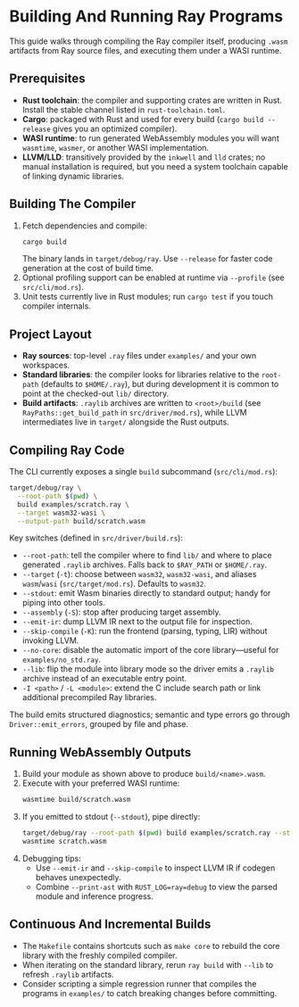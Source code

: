 # Building And Running Ray Programs

This guide walks through compiling the Ray compiler itself, producing `.wasm` artifacts from Ray source files, and executing them under a WASI runtime.

## Prerequisites
- **Rust toolchain**: the compiler and supporting crates are written in Rust. Install the stable channel listed in `rust-toolchain.toml`.
- **Cargo**: packaged with Rust and used for every build (`cargo build --release` gives you an optimized compiler).
- **WASI runtime**: to run generated WebAssembly modules you will want `wasmtime`, `wasmer`, or another WASI implementation.
- **LLVM/LLD**: transitively provided by the `inkwell` and `lld` crates; no manual installation is required, but you need a system toolchain capable of linking dynamic libraries.

## Building The Compiler
1. Fetch dependencies and compile:
   ```sh
   cargo build
   ```
   The binary lands in `target/debug/ray`. Use `--release` for faster code generation at the cost of build time.
2. Optional profiling support can be enabled at runtime via `--profile` (see `src/cli/mod.rs`).
3. Unit tests currently live in Rust modules; run `cargo test` if you touch compiler internals.

## Project Layout
- **Ray sources**: top-level `.ray` files under `examples/` and your own workspaces.
- **Standard libraries**: the compiler looks for libraries relative to the `root-path` (defaults to `$HOME/.ray`), but during development it is common to point at the checked-out `lib/` directory.
- **Build artifacts**: `.raylib` archives are written to `<root>/build` (see `RayPaths::get_build_path` in `src/driver/mod.rs`), while LLVM intermediates live in `target/` alongside the Rust outputs.

## Compiling Ray Code
The CLI currently exposes a single `build` subcommand (`src/cli/mod.rs`):

```sh
target/debug/ray \
  --root-path $(pwd) \
  build examples/scratch.ray \
  --target wasm32-wasi \
  --output-path build/scratch.wasm
```

Key switches (defined in `src/driver/build.rs`):
- `--root-path`: tell the compiler where to find `lib/` and where to place generated `.raylib` archives. Falls back to `$RAY_PATH` or `$HOME/.ray`.
- `--target` (`-t`): choose between `wasm32`, `wasm32-wasi`, and aliases `wasm`/`wasi` (`src/target/mod.rs`). Defaults to `wasm32`.
- `--stdout`: emit Wasm binaries directly to standard output; handy for piping into other tools.
- `--assembly` (`-S`): stop after producing target assembly.
- `--emit-ir`: dump LLVM IR next to the output file for inspection.
- `--skip-compile` (`-K`): run the frontend (parsing, typing, LIR) without invoking LLVM.
- `--no-core`: disable the automatic import of the core library—useful for `examples/no_std.ray`.
- `--lib`: flip the module into library mode so the driver emits a `.raylib` archive instead of an executable entry point.
- `-I <path>` / `-L <module>`: extend the C include search path or link additional precompiled Ray libraries.

The build emits structured diagnostics; semantic and type errors go through `Driver::emit_errors`, grouped by file and phase.

## Running WebAssembly Outputs
1. Build your module as shown above to produce `build/<name>.wasm`.
2. Execute with your preferred WASI runtime:
   ```sh
   wasmtime build/scratch.wasm
   ```
3. If you emitted to stdout (`--stdout`), pipe directly:
   ```sh
   target/debug/ray --root-path $(pwd) build examples/scratch.ray --stdout > scratch.wasm
   wasmtime scratch.wasm
   ```
4. Debugging tips:
   - Use `--emit-ir` and `--skip-compile` to inspect LLVM IR if codegen behaves unexpectedly.
   - Combine `--print-ast` with `RUST_LOG=ray=debug` to view the parsed module and inference progress.

## Continuous And Incremental Builds
- The `Makefile` contains shortcuts such as `make core` to rebuild the core library with the freshly compiled compiler.
- When iterating on the standard library, rerun `ray build` with `--lib` to refresh `.raylib` artifacts.
- Consider scripting a simple regression runner that compiles the programs in `examples/` to catch breaking changes before committing.
